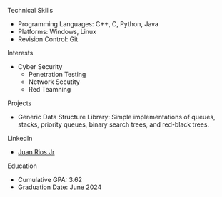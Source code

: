 Technical Skills
- Programming Languages: C++, C, Python, Java
- Platforms: Windows, Linux
- Revision Control: Git

Interests
- Cyber Security
  - Penetration Testing
  - Network Secutity
  - Red Teamning

Projects
- Generic Data Structure Library: Simple implementations of queues, stacks, priority queues, binary search trees, and red-black trees.

LinkedIn
- [Juan Rios Jr](https://www.linkedin.com/in/juan-rios-jr-61b8a6208/)

Education
- Cumulative GPA: 3.62
- Graduation Date: June 2024
